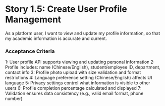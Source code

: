 # Story 1.5: Create User Profile Management

As a platform user,
I want to view and update my profile information,
so that my academic information is accurate and current.

### Acceptance Criteria
1: User profile API supports viewing and updating personal information
2: Profile includes: name (Chinese/English), student/employee ID, department, contact info
3: Profile photo upload with size validation and format restrictions
4: Language preference setting (Chinese/English) affects UI language
5: Privacy settings control what information is visible to other users
6: Profile completion percentage calculated and displayed
7: Validation ensures data consistency (e.g., valid email format, phone number)
